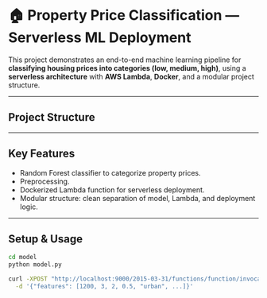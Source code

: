 # 🏠 Property Price Classification — Serverless ML Deployment

This project demonstrates an end-to-end machine learning pipeline for **classifying housing prices into categories (low, medium, high)**, using a **serverless architecture** with **AWS Lambda**, **Docker**, and a modular project structure.

---

## Project Structure


---

## Key Features

-  Random Forest classifier to categorize property prices.
-  Preprocessing.
-  Dockerized Lambda function for serverless deployment.
-  Modular structure: clean separation of model, Lambda, and deployment logic.

---

## Setup & Usage

```bash
cd model
python model.py

curl -XPOST "http://localhost:9000/2015-03-31/functions/function/invocations" \
  -d '{"features": [1200, 3, 2, 0.5, "urban", ...]}'

